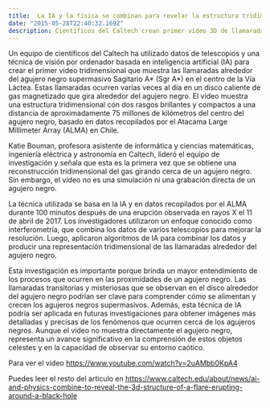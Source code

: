 ```yaml
---
title:  La IA y la física se combinan para revelar la estructura tridimensional de una erupción en torno a un agujero negro
date: "2015-05-28T22:40:32.169Z"
description: Científicos del Caltech crean primer vídeo 3D de llamaradas alrededor de agujero negro usando IA y telescopios.
---
```


Un equipo de científicos del Caltech ha utilizado datos de telescopios y una técnica de visión por ordenador basada en inteligencia artificial (IA) para crear el primer vídeo tridimensional que muestra las llamaradas alrededor del agujero negro supermasivo Sagitario A* (Sgr A*) en el centro de la Vía Láctea. Estas llamaradas ocurren varias veces al día en un disco caliente de gas magnetizado que gira alrededor del agujero negro. El vídeo muestra una estructura tridimensional con dos rasgos brillantes y compactos a una distancia de aproximadamente 75 millones de kilómetros del centro del agujero negro, basado en datos recopilados por el Atacama Large Millimeter Array (ALMA) en Chile.

Katie Bouman, profesora asistente de informática y ciencias matemáticas, ingeniería eléctrica y astronomía en Caltech, lideró el equipo de investigación y señala que esta es la primera vez que se obtiene una reconstrucción tridimensional del gas girando cerca de un agujero negro. Sin embargo, el vídeo no es una simulación ni una grabación directa de un agujero negro.

La técnica utilizada se basa en la IA y en datos recopilados por el ALMA durante 100 minutos después de una erupción observada en rayos X el 11 de abril de 2017. Los investigadores utilizaron un enfoque conocido como interferometría, que combina los datos de varios telescopios para mejorar la resolución. Luego, aplicaron algoritmos de IA para combinar los datos y producir una representación tridimensional de las llamaradas alrededor del agujero negro.

Esta investigación es importante porque brinda un mayor entendimiento de los procesos que ocurren en las proximidades de un agujero negro. Las llamaradas transitorias y misteriosas que se observan en el disco alrededor del agujero negro podrían ser clave para comprender cómo se alimentan y crecen los agujeros negros supermasivos. Además, esta técnica de IA podría ser aplicada en futuras investigaciones para obtener imágenes más detalladas y precisas de los fenómenos que ocurren cerca de los agujeros negros. Aunque el vídeo no muestra directamente el agujero negro, representa un avance significativo en la comprensión de estos objetos celestes y en la capacidad de observar su entorno caótico.

Para ver el video
https://www.youtube.com/watch?v=2uAMbb0KpA4

Puedes leer el resto del articulo en
https://www.caltech.edu/about/news/ai-and-physics-combine-to-reveal-the-3d-structure-of-a-flare-erupting-around-a-black-hole
